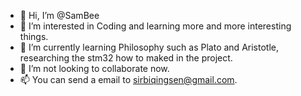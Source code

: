 - 👋 Hi, I’m @SamBee
- 👀 I’m interested in Coding and learning more and more interesting things.
- 🌱 I’m currently learning Philosophy such as Plato and Aristotle, researching the stm32 how to maked in the project.
- 💞️ I’m not looking to collaborate now.
- 📫 You can send a email to sirbiqingsen@gmail.com.

<!---
Sam-Bee/Sam-Bee is a ✨ special ✨ repository because its `README.md` (this file) appears on your GitHub profile.
You can click the Preview link to take a look at your changes.
--->
